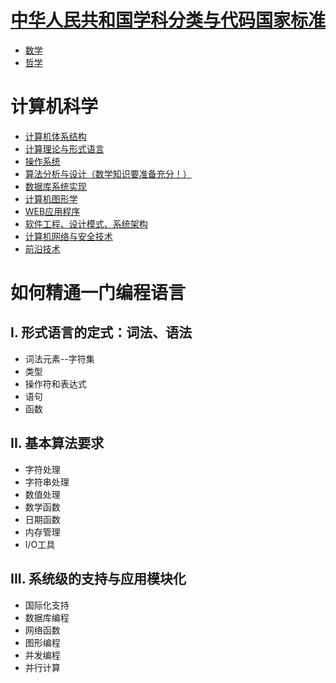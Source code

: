 # [中华人民共和国学科分类与代码国家标准](#中华人民共和国学科分类与代码国家标准)
- [<a href="https://baike.baidu.com/item/数学/107037#1" rel="nofollow">数学</a>](#数学)
- [<a href="https://baike.baidu.com/item/哲学/140608#9" rel="nofollow">哲学</a>](#哲学)
# 计算机科学
  * [计算机体系结构](#计算机体系结构)
  * [计算理论与形式语言]()
  * [操作系统](#操作系统)
  * [算法分析与设计（数学知识要准备充分！）](#算法分析与设计数学知识要准备充分)
  * [数据库系统实现](#数据库系统实现)
  * [计算机图形学]()
  * [WEB应用程序](#web)
  * [软件工程、设计模式、系统架构](#软件工程设计模式系统架构)
  * [计算机网络与安全技术](#计算机网络)
  * [前沿技术](#前沿技术)
# 如何精通一门编程语言
## I. 形式语言的定式：词法、语法
- 词法元素--字符集
- 类型
- 操作符和表达式
- 语句
- 函数
## II. 基本算法要求
- 字符处理
- 字符串处理
- 数值处理
- 数学函数
- 日期函数
- 内存管理
- I/O工具
## III. 系统级的支持与应用模块化
- 国际化支持
- 数据库编程
- 网络函数
- 图形编程
- 并发编程
- 并行计算

